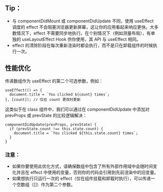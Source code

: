 ## Tip：

* 与 componentDidMount 或 componentDidUpdate 不同，使用 useEffect 调度的 effect 不会阻塞浏览器更新屏幕，这让你的应用看起来响应更快。大多数情况下，effect 不需要同步地执行。在个别情况下（例如测量布局），有单独的 useLayoutEffect Hook 供你使用，其 API 与 useEffect 相同。
* effect 的清除阶段在每次重新渲染时都会执行，而不是只在卸载组件的时候执行一次。

## 性能优化

传递数组作为 useEffect 的第二个可选参数，例如：

```
useEffect(() => {
  document.title = `You clicked ${count} times`;
}, [count]); // 仅在 count 更改时更新
```

这类似于在 class 组件中，我们可以通过在 componentDidUpdate 中添加对 prevProps 或 prevState 的比较逻辑解决：

```
componentDidUpdate(prevProps, prevState) {
  if (prevState.count !== this.state.count) {
    document.title = `You clicked ${this.state.count} times`;
  }
}
```

### 注意：

* 如果你要使用此优化方式，请确保数组中包含了所有外部作用域中会随时间变化并且在 effect 中使用的变量，否则你的代码会引用到先前渲染中的旧变量。
* 如果想执行只运行一次的 effect（仅在组件挂载和卸载时执行），可以传递一个空数组（[]）作为第二个参数。
